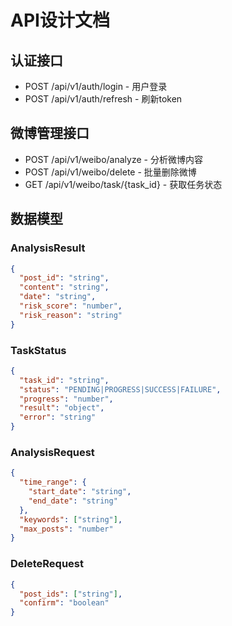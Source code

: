 # API设计文档

## 认证接口
- POST /api/v1/auth/login - 用户登录
- POST /api/v1/auth/refresh - 刷新token

## 微博管理接口
- POST /api/v1/weibo/analyze - 分析微博内容
- POST /api/v1/weibo/delete - 批量删除微博
- GET /api/v1/weibo/task/{task_id} - 获取任务状态

## 数据模型

### AnalysisResult
```json
{
  "post_id": "string",
  "content": "string", 
  "date": "string",
  "risk_score": "number",
  "risk_reason": "string"
}
```

### TaskStatus
```json
{
  "task_id": "string",
  "status": "PENDING|PROGRESS|SUCCESS|FAILURE",
  "progress": "number",
  "result": "object",
  "error": "string"
}
```

### AnalysisRequest
```json
{
  "time_range": {
    "start_date": "string",
    "end_date": "string"
  },
  "keywords": ["string"],
  "max_posts": "number"
}
```

### DeleteRequest
```json
{
  "post_ids": ["string"],
  "confirm": "boolean"
}
``` 